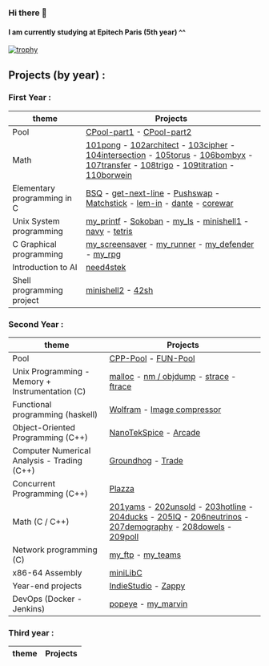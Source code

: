 ### Hi there 👋
#### I am currently studying at Epitech Paris (5th year) ^^


[![trophy](https://github-profile-trophy.vercel.app/?username=Nekory23&theme=chalk)](https://github.com/ryo-ma/github-profile-trophy)

## Projects (by year) :
### First Year :
| theme                       | Projects |
|-----------------------------|----------|
| Pool                        | [CPool-part1](https://github.com/Nekory23/CPool_2019-Part1) - [CPool-part2](https://github.com/Nekory23/CPool_2019-Part2) |
| Math                        | [101pong](https://github.com/Nekory23/101pong) - [102architect](https://github.com/Nekory23/102architect) - [103cipher](https://github.com/Nekory23/103cipher) - [104intersection](https://github.com/Nekory23/104intersection) - [105torus](https://github.com/Nekory23/105torus) - [106bombyx](https://github.com/Nekory23/106bombyx) - [107transfer](https://github.com/Nekory23/107transfer) - [108trigo](https://github.com/Nekory23/108trigo) - [109titration](https://github.com/Nekory23/109titration) - [110borwein](https://github.com/Nekory23/110borwein)         |
| Elementary programming in C | [BSQ](https://github.com/Nekory23/BSQ) - [get-next-line](https://github.com/Nekory23/get_next_line) - [Pushswap](https://github.com/Nekory23/Pushswap) - [Matchstick](https://github.com/Nekory23/Matchstick) - [lem-in](https://github.com/Nekory23/lem-in) - [dante](https://github.com/Nekory23/dante) - [corewar](https://github.com/Nekory23/corewar) |
| Unix System programming     | [my_printf](https://github.com/Nekory23/my_printf) - [Sokoban](https://github.com/Nekory23/Sokoban) - [my_ls](https://github.com/Nekory23/my_ls) - [minishell1](https://github.com/Nekory23/minishell1) - [navy](https://github.com/Nekory23/navy) - [tetris](https://github.com/Nekory23/tetris) |
| C Graphical programming     | [my_screensaver](https://github.com/Nekory23/my_screensaver) - [my_runner](https://github.com/Nekory23/my_runner) - [my_defender](https://github.com/Nekory23/my_defender) - [my_rpg](https://github.com/Nekory23/my_RPG) |
| Introduction to AI          | [need4stek](https://github.com/Nekory23/need4stek)  |
| Shell programming project   | [minishell2](https://github.com/Nekory23/minishell2) - [42sh](https://github.com/Nekory23/42sh) |

### Second Year :
| theme                                           | Projects                                                        |
|-------------------------------------------------|-----------------------------------------------------------------|
| Pool                                            | [CPP-Pool](https://github.com/Nekory23/CPP_Pool_2020) - [FUN-Pool](https://github.com/Nekory23/FUN_Pool_2020)|
| Unix Programming - Memory + Instrumentation (C) | [malloc](https://github.com/Nekory23/malloc) - [nm / objdump](https://github.com/Nekory23/nm-objdump) - [strace](https://github.com/Nekory23/strace) - [ftrace](https://github.com/Nekory23/ftrace) |
| Functional programming (haskell)                | [Wolfram](https://github.com/Nekory23/Wolfram) - [Image compressor](https://github.com/Nekory23/Image-Compressor) |
| Object-Oriented Programming (C++)               | [NanoTekSpice](https://github.com/Nekory23/NanoTekSpice) - [Arcade](https://github.com/Nekory23/Arcade) |
| Computer Numerical Analysis - Trading (C++)     | [Groundhog](https://github.com/Nekory23/Groundhog) - [Trade](https://github.com/Nekory23/Trade) |
| Concurrent Programming (C++)                    | [Plazza](https://github.com/Nekory23/Plazza) |
| Math (C / C++)                                  | [201yams](https://github.com/Nekory23/201yams) - [202unsold](https://github.com/Nekory23/202unsold) - [203hotline](https://github.com/Nekory23/203hotline) - [204ducks](https://github.com/Nekory23/204ducks) - [205IQ](https://github.com/Nekory23/205IQ) - [206neutrinos](https://github.com/Nekory23/206neutrinos) - [207demography](https://github.com/Nekory23/207demography) - [208dowels](https://github.com/Nekory23/208dowels) - [209poll](https://github.com/Nekory23/209poll) |
| Network programming (C)                         | [my_ftp]() - [my_teams]() |
| x86-64 Assembly                                 | [miniLibC](https://github.com/Nekory23/MinilibC) |
| Year-end projects                               | [IndieStudio]() - [Zappy]() |
| DevOps (Docker - Jenkins)                       | [popeye](https://github.com/Nekory23/Popeye) - [my_marvin](https://github.com/Nekory23/my_marvin) |

### Third year :
| theme                       | Projects |
|-----------------------------|----------|

<!--
**Nekory23/Nekory23** is a ✨ _special_ ✨ repository because its `README.md` (this file) appears on your GitHub profile.

Here are some ideas to get you started:

- 🔭 I’m currently working on ...
- 🌱 I’m currently learning ...
- 👯 I’m looking to collaborate on ...
- 🤔 I’m looking for help with ...
- 💬 Ask me about ...
- 📫 How to reach me: ...
- 😄 Pronouns: ...
- ⚡ Fun fact: ...
-->
